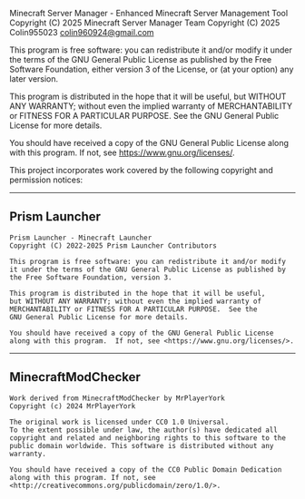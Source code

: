 Minecraft Server Manager - Enhanced Minecraft Server Management Tool
Copyright (C) 2025 Minecraft Server Manager Team
Copyright (C) 2025 Colin955023 <colin960924@gmail.com>

This program is free software: you can redistribute it and/or modify
it under the terms of the GNU General Public License as published by
the Free Software Foundation, either version 3 of the License, or
(at your option) any later version.

This program is distributed in the hope that it will be useful,
but WITHOUT ANY WARRANTY; without even the implied warranty of
MERCHANTABILITY or FITNESS FOR A PARTICULAR PURPOSE.  See the
GNU General Public License for more details.

You should have received a copy of the GNU General Public License
along with this program.  If not, see <https://www.gnu.org/licenses/>.

This project incorporates work covered by the following copyright and
permission notices:

---

## Prism Launcher

    Prism Launcher - Minecraft Launcher
    Copyright (C) 2022-2025 Prism Launcher Contributors

    This program is free software: you can redistribute it and/or modify
    it under the terms of the GNU General Public License as published by
    the Free Software Foundation, version 3.

    This program is distributed in the hope that it will be useful,
    but WITHOUT ANY WARRANTY; without even the implied warranty of
    MERCHANTABILITY or FITNESS FOR A PARTICULAR PURPOSE.  See the
    GNU General Public License for more details.

    You should have received a copy of the GNU General Public License
    along with this program.  If not, see <https://www.gnu.org/licenses/>.

---

## MinecraftModChecker

    Work derived from MinecraftModChecker by MrPlayerYork
    Copyright (c) 2024 MrPlayerYork

    The original work is licensed under CC0 1.0 Universal.
    To the extent possible under law, the author(s) have dedicated all
    copyright and related and neighboring rights to this software to the
    public domain worldwide. This software is distributed without any warranty.

    You should have received a copy of the CC0 Public Domain Dedication
    along with this program. If not, see
    <http://creativecommons.org/publicdomain/zero/1.0/>.